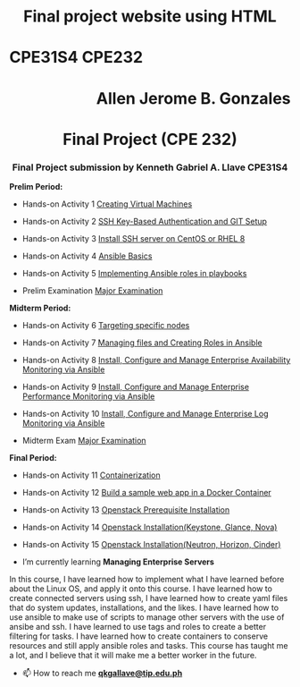 <h1 align="center"><strong>Final project website using  HTML</strong></h1>
<h1 align="left">CPE31S4 CPE232</h1>
<h1 align="right">Allen Jerome B. Gonzales</h2>

<h1 align="center">Final Project (CPE 232)</h1>
<h3 align="center">Final Project submission by Kenneth Gabriel A. Llave CPE31S4</h3>

<p><strong>Prelim Period: </strong></p>

- Hands-on Activity 1 [Creating Virtual Machines](https://github.com/qkgallave/Act_1.git)

- Hands-on Activity 2 [SSH Key-Based Authentication and GIT Setup](https://github.com/qkgallave/Act_2.git)

- Hands-on Activity 3 [Install SSH server on CentOS or RHEL 8](https://github.com/qkgallave/Act_3.git)

- Hands-on Activity 4 [Ansible Basics](https://github.com/qkgallave/Act_4.git)

- Hands-on Activity 5 [Implementing Ansible roles in playbooks](https://github.com/qkgallave/Act_5.git)

- Prelim Examination [Major Examination](https://github.com/qkgallave/llave_PrelimExam.git)

<p><strong>Midterm Period: </strong></p>

- Hands-on Activity 6 [Targeting specific nodes](https://github.com/qkgallave/Act_6.git)

- Hands-on Activity 7 [Managing files and Creating Roles in Ansible](https://github.com/qkgallave/Act_7.git)

- Hands-on Activity 8 [Install, Configure and Manage Enterprise Availability Monitoring via Ansible](https://github.com/qkgallave/Act_8.git)

- Hands-on Activity 9 [Install, Configure and Manage Enterprise Performance Monitoring via Ansible](https://github.com/qkgallave/Act_9.git)

- Hands-on Activity 10 [Install, Configure and Manage Enterprise Log Monitoring via Ansible](https://github.com/qkgallave/Act_10.git)

- Midterm Exam [Major Examination](https://github.com/qkgallave/CPE_MIDEXAM_LLAVE.git)

<p><strong>Final Period: </strong></p>

- Hands-on Activity 11 [Containerization](https://github.com/qkgallave/Act_11.git)

- Hands-on Activity 12 [Build a sample web app in a Docker Container](https://github.com/qkgallave/Act_12.git)

- Hands-on Activity 13 [Openstack Prerequisite Installation](https://github.com/qkgallave/Act_13.git)

- Hands-on Activity 14 [Openstack Installation(Keystone, Glance, Nova)](https://github.com/qkgallave/Act_14.git)

- Hands-on Activity 15 [Openstack Installation(Neutron, Horizon, Cinder)](https://github.com/qkgallave/Act_15.git)

- I’m currently learning **Managing Enterprise Servers**

<body align="left">In this course, I have learned how to implement what I have learned before about the Linux OS, and apply it onto this course. I have learned how to create connected servers using ssh, I have learned how to create yaml files that do system updates, installations, and the likes. I have learned how to use ansible to make use of scripts to manage other servers with the use of ansibe and ssh. I have learned to use tags and roles to create a better filtering for tasks. I have learned how to create containers to conserve resources and still apply ansible roles and tasks. This course has taught me a lot, and I believe that it will make me a better worker in the future.</body>

- 📫 How to reach me **qkgallave@tip.edu.ph**
